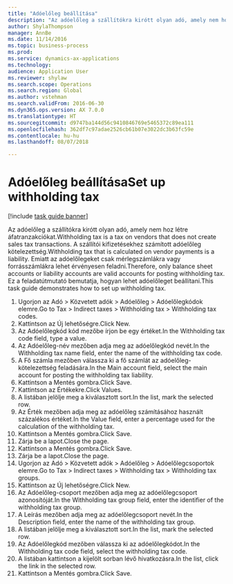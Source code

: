 ```yaml
--- 
title: "Adóelőleg beállítása"
description: "Az adóelőleg a szállítókra kirótt olyan adó, amely nem hoz létre áfatranzakciókat."
author: ShylaThompson
manager: AnnBe
ms.date: 11/14/2016
ms.topic: business-process
ms.prod: 
ms.service: dynamics-ax-applications
ms.technology: 
audience: Application User
ms.reviewer: shylaw
ms.search.scope: Operations
ms.search.region: Global
ms.author: vstehman
ms.search.validFrom: 2016-06-30
ms.dyn365.ops.version: AX 7.0.0
ms.translationtype: HT
ms.sourcegitcommit: d9747ba144d56c9410846769e5465372c89ea111
ms.openlocfilehash: 362df7c97adae2526cb61b07e3022dc3b63fc59e
ms.contentlocale: hu-hu
ms.lasthandoff: 08/07/2018

---
```

# <a name="set-up-withholding-tax"></a><span data-ttu-id="e8a0f-103">Adóelőleg beállítása</span><span class="sxs-lookup"><span data-stu-id="e8a0f-103">Set up withholding tax</span></span>

[!include [task guide banner](../../includes/task-guide-banner.md)]

<span data-ttu-id="e8a0f-104">Az adóelőleg a szállítókra kirótt olyan adó, amely nem hoz létre áfatranzakciókat.</span><span class="sxs-lookup"><span data-stu-id="e8a0f-104">Withholding tax is a tax on vendors that does not create sales tax transactions.</span></span> <span data-ttu-id="e8a0f-105">A szállítói kifizetésekhez számított adóelőleg kötelezettség.</span><span class="sxs-lookup"><span data-stu-id="e8a0f-105">Withholding tax that is calculated on vendor payments is a liability.</span></span> <span data-ttu-id="e8a0f-106">Emiatt az adóelőlegeket csak mérlegszámlákra vagy forrásszámlákra lehet érvényesen feladni.</span><span class="sxs-lookup"><span data-stu-id="e8a0f-106">Therefore, only balance sheet accounts or liability accounts are valid accounts for posting withholding tax.</span></span> <span data-ttu-id="e8a0f-107">Ez a feladatútmutató bemutatja, hogyan lehet adóelőleget beállítani.</span><span class="sxs-lookup"><span data-stu-id="e8a0f-107">This task guide demonstrates how to set up withholding tax.</span></span>

1. <span data-ttu-id="e8a0f-108">Ugorjon az Adó > Közvetett adók > Adóelőleg > Adóelőlegkódok elemre.</span><span class="sxs-lookup"><span data-stu-id="e8a0f-108">Go to Tax > Indirect taxes > Withholding tax > Withholding tax codes.</span></span>
2. <span data-ttu-id="e8a0f-109">Kattintson az Új lehetőségre.</span><span class="sxs-lookup"><span data-stu-id="e8a0f-109">Click New.</span></span>
3. <span data-ttu-id="e8a0f-110">Az Adóelőlegkód kód mezőbe írjon be egy értéket.</span><span class="sxs-lookup"><span data-stu-id="e8a0f-110">In the Withholding tax code field, type a value.</span></span>
4. <span data-ttu-id="e8a0f-111">Az Adóelőleg-név mezőben adja meg az adóelőlegkód nevét.</span><span class="sxs-lookup"><span data-stu-id="e8a0f-111">In the Withholding tax name field, enter the name of the withholding tax code.</span></span>
5. <span data-ttu-id="e8a0f-112">A Fő számla mezőben válassza ki a fő számlát az adóelőleg-kötelezettség feladására.</span><span class="sxs-lookup"><span data-stu-id="e8a0f-112">In the Main account field, select the main account for posting the withholding tax liability.</span></span>
6. <span data-ttu-id="e8a0f-113">Kattintson a Mentés gombra.</span><span class="sxs-lookup"><span data-stu-id="e8a0f-113">Click Save.</span></span>
7. <span data-ttu-id="e8a0f-114">Kattintson az Értékekre.</span><span class="sxs-lookup"><span data-stu-id="e8a0f-114">Click Values.</span></span>
8. <span data-ttu-id="e8a0f-115">A listában jelölje meg a kiválasztott sort.</span><span class="sxs-lookup"><span data-stu-id="e8a0f-115">In the list, mark the selected row.</span></span>
9. <span data-ttu-id="e8a0f-116">Az Érték mezőben adja meg az adóelőleg számításához használt százalékos értéket.</span><span class="sxs-lookup"><span data-stu-id="e8a0f-116">In the Value field, enter a percentage used for the calculation of the withholding tax.</span></span>
10. <span data-ttu-id="e8a0f-117">Kattintson a Mentés gombra.</span><span class="sxs-lookup"><span data-stu-id="e8a0f-117">Click Save.</span></span>
11. <span data-ttu-id="e8a0f-118">Zárja be a lapot.</span><span class="sxs-lookup"><span data-stu-id="e8a0f-118">Close the page.</span></span>
12. <span data-ttu-id="e8a0f-119">Kattintson a Mentés gombra.</span><span class="sxs-lookup"><span data-stu-id="e8a0f-119">Click Save.</span></span>
13. <span data-ttu-id="e8a0f-120">Zárja be a lapot.</span><span class="sxs-lookup"><span data-stu-id="e8a0f-120">Close the page.</span></span>
14. <span data-ttu-id="e8a0f-121">Ugorjon az Adó > Közvetett adók > Adóelőleg > Adóelőlegcsoportok elemre.</span><span class="sxs-lookup"><span data-stu-id="e8a0f-121">Go to Tax > Indirect taxes > Withholding tax > Withholding tax groups.</span></span>
15. <span data-ttu-id="e8a0f-122">Kattintson az Új lehetőségre.</span><span class="sxs-lookup"><span data-stu-id="e8a0f-122">Click New.</span></span>
16. <span data-ttu-id="e8a0f-123">Az Adóelőleg-csoport mezőben adja meg az adóelőlegcsoport azonosítóját.</span><span class="sxs-lookup"><span data-stu-id="e8a0f-123">In the Withholding tax group field, enter the identifier of the withholding tax group.</span></span>
17. <span data-ttu-id="e8a0f-124">A Leírás mezőben adja meg az adóelőlegcsoport nevét.</span><span class="sxs-lookup"><span data-stu-id="e8a0f-124">In the Description field, enter the name of the withholding tax group.</span></span>
18. <span data-ttu-id="e8a0f-125">A listában jelölje meg a kiválasztott sort.</span><span class="sxs-lookup"><span data-stu-id="e8a0f-125">In the list, mark the selected row.</span></span>
19. <span data-ttu-id="e8a0f-126">Az Adóelőlegkód mezőben válassza ki az adóelőlegkódot.</span><span class="sxs-lookup"><span data-stu-id="e8a0f-126">In the Withholding tax code field, select the withholding tax code.</span></span>
20. <span data-ttu-id="e8a0f-127">A listában kattintson a kijelölt sorban lévő hivatkozásra.</span><span class="sxs-lookup"><span data-stu-id="e8a0f-127">In the list, click the link in the selected row.</span></span>
21. <span data-ttu-id="e8a0f-128">Kattintson a Mentés gombra.</span><span class="sxs-lookup"><span data-stu-id="e8a0f-128">Click Save.</span></span>


